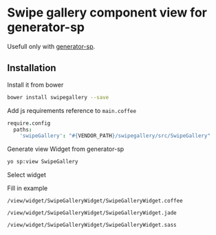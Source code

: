 # Swipe gallery component view for generator-sp

Usefull only with [generator-sp](https://github.com/snphq/generator-sp).

## Installation

Install it from bower

```bash
bower install swipegallery --save
```

Add js requirements reference to `main.coffee`

```coffee
require.config
  paths:
    'swipeGallery': "#{VENDOR_PATH}/swipegallery/src/SwipeGallery"
```

Generate view Widget from generator-sp

```bash
yo sp:view SwipeGallery
```

Select widget

Fill in example 

`/view/widget/SwipeGalleryWidget/SwipeGalleryWidget.coffee`

`/view/widget/SwipeGalleryWidget/SwipeGalleryWidget.jade`

`/view/widget/SwipeGalleryWidget/SwipeGalleryWidget.sass`

